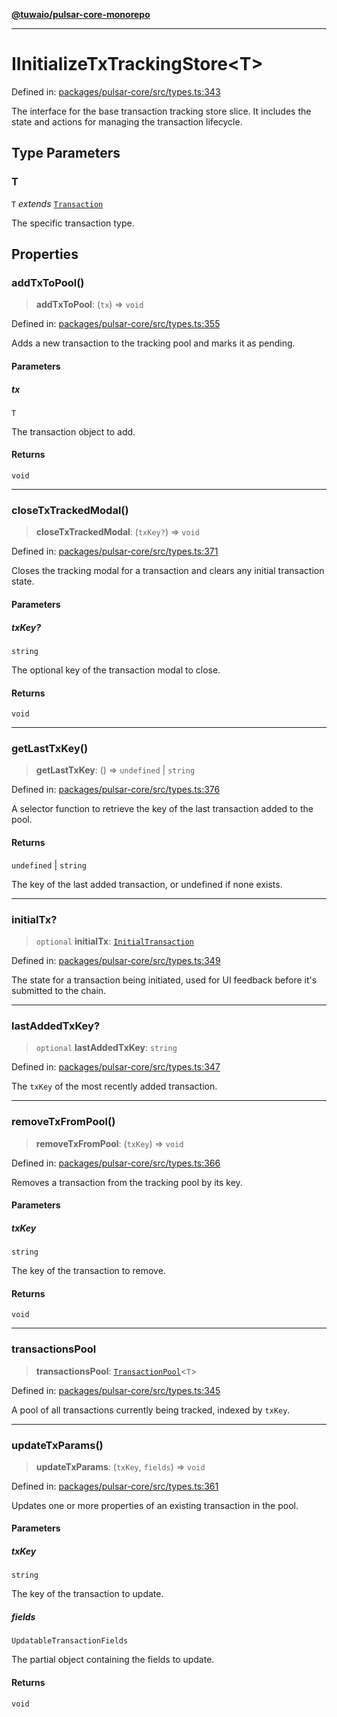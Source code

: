 [**@tuwaio/pulsar-core-monorepo**](../../../README.md)

***

# IInitializeTxTrackingStore\<T\>

Defined in: [packages/pulsar-core/src/types.ts:343](https://github.com/TuwaIO/pulsar-core/blob/bd243081cfac3514cecc42c6ca9541dfa17dbe6e/packages/pulsar-core/src/types.ts#L343)

The interface for the base transaction tracking store slice.
It includes the state and actions for managing the transaction lifecycle.

## Type Parameters

### T

`T` *extends* [`Transaction`](../type-aliases/Transaction.md)

The specific transaction type.

## Properties

### addTxToPool()

> **addTxToPool**: (`tx`) => `void`

Defined in: [packages/pulsar-core/src/types.ts:355](https://github.com/TuwaIO/pulsar-core/blob/bd243081cfac3514cecc42c6ca9541dfa17dbe6e/packages/pulsar-core/src/types.ts#L355)

Adds a new transaction to the tracking pool and marks it as pending.

#### Parameters

##### tx

`T`

The transaction object to add.

#### Returns

`void`

***

### closeTxTrackedModal()

> **closeTxTrackedModal**: (`txKey?`) => `void`

Defined in: [packages/pulsar-core/src/types.ts:371](https://github.com/TuwaIO/pulsar-core/blob/bd243081cfac3514cecc42c6ca9541dfa17dbe6e/packages/pulsar-core/src/types.ts#L371)

Closes the tracking modal for a transaction and clears any initial transaction state.

#### Parameters

##### txKey?

`string`

The optional key of the transaction modal to close.

#### Returns

`void`

***

### getLastTxKey()

> **getLastTxKey**: () => `undefined` \| `string`

Defined in: [packages/pulsar-core/src/types.ts:376](https://github.com/TuwaIO/pulsar-core/blob/bd243081cfac3514cecc42c6ca9541dfa17dbe6e/packages/pulsar-core/src/types.ts#L376)

A selector function to retrieve the key of the last transaction added to the pool.

#### Returns

`undefined` \| `string`

The key of the last added transaction, or undefined if none exists.

***

### initialTx?

> `optional` **initialTx**: [`InitialTransaction`](../type-aliases/InitialTransaction.md)

Defined in: [packages/pulsar-core/src/types.ts:349](https://github.com/TuwaIO/pulsar-core/blob/bd243081cfac3514cecc42c6ca9541dfa17dbe6e/packages/pulsar-core/src/types.ts#L349)

The state for a transaction being initiated, used for UI feedback before it's submitted to the chain.

***

### lastAddedTxKey?

> `optional` **lastAddedTxKey**: `string`

Defined in: [packages/pulsar-core/src/types.ts:347](https://github.com/TuwaIO/pulsar-core/blob/bd243081cfac3514cecc42c6ca9541dfa17dbe6e/packages/pulsar-core/src/types.ts#L347)

The `txKey` of the most recently added transaction.

***

### removeTxFromPool()

> **removeTxFromPool**: (`txKey`) => `void`

Defined in: [packages/pulsar-core/src/types.ts:366](https://github.com/TuwaIO/pulsar-core/blob/bd243081cfac3514cecc42c6ca9541dfa17dbe6e/packages/pulsar-core/src/types.ts#L366)

Removes a transaction from the tracking pool by its key.

#### Parameters

##### txKey

`string`

The key of the transaction to remove.

#### Returns

`void`

***

### transactionsPool

> **transactionsPool**: [`TransactionPool`](../type-aliases/TransactionPool.md)\<`T`\>

Defined in: [packages/pulsar-core/src/types.ts:345](https://github.com/TuwaIO/pulsar-core/blob/bd243081cfac3514cecc42c6ca9541dfa17dbe6e/packages/pulsar-core/src/types.ts#L345)

A pool of all transactions currently being tracked, indexed by `txKey`.

***

### updateTxParams()

> **updateTxParams**: (`txKey`, `fields`) => `void`

Defined in: [packages/pulsar-core/src/types.ts:361](https://github.com/TuwaIO/pulsar-core/blob/bd243081cfac3514cecc42c6ca9541dfa17dbe6e/packages/pulsar-core/src/types.ts#L361)

Updates one or more properties of an existing transaction in the pool.

#### Parameters

##### txKey

`string`

The key of the transaction to update.

##### fields

`UpdatableTransactionFields`

The partial object containing the fields to update.

#### Returns

`void`
